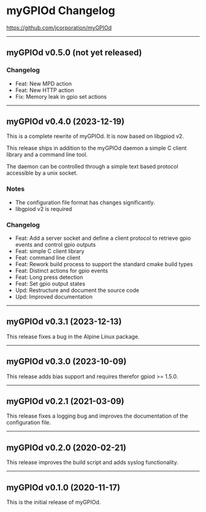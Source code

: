 # myGPIOd Changelog

https://github.com/jcorporation/myGPIOd

***

## myGPIOd v0.5.0 (not yet released)

### Changelog

- Feat: New MPD action
- Feat: New HTTP action
- Fix: Memory leak in gpio set actions

***

## myGPIOd v0.4.0 (2023-12-19)

This is a complete rewrite of myGPIOd. It is now based on libgpiod v2.

This release ships in addition to the myGPIOd daemon a simple C client library and a command line tool.

The daemon can be controlled through a simple text based protocol accessible by a unix socket.

### Notes

- The configuration file format has changes significantly.
- libgpiod v2 is required

### Changelog

- Feat: Add a server socket and define a client protocol to retrieve gpio events and control gpio outputs
- Feat: simple C client library
- Feat: command line client
- Feat: Rework build process to support the standard cmake build types
- Feat: Distinct actions for gpio events
- Feat: Long press detection
- Feat: Set gpio output states
- Upd: Restructure and document the source code
- Upd: Improved documentation

***

## myGPIOd v0.3.1 (2023-12-13)

This release fixes a bug in the Alpine Linux package.

***

## myGPIOd v0.3.0 (2023-10-09)

This release adds bias support and requires therefor gpiod >= 1.5.0.

***

## myGPIOd v0.2.1 (2021-03-09)

This release fixes a logging bug and improves the documentation of the configuration file.

***

## myGPIOd v0.2.0 (2020-02-21)

This release improves the build script and adds syslog functionality.

***

## myGPIOd v0.1.0 (2020-11-17)

This is the initial release of myGPIOd.
